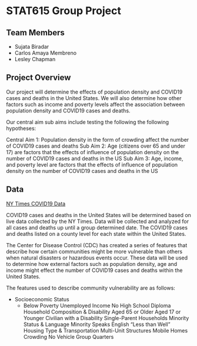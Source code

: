 # STAT615 Group Project

Team Members
-------------

+ Sujata Biradar
+ Carlos Amaya Membreno
+ Lesley Chapman


Project Overview
-----------------
Our project will determine the effects of population density and COVID19 cases and deaths in the United States. We will also determine how other factors such as income and poverty levels affect the association between population density and COVID19 cases and deaths.

Our central aim sub aims include testing the following the following hypotheses:

Central Aim 1: Population density in the form of crowding affect the number of COVID19 cases and deaths
Sub Aim 2: Age (citizens over 65 and under 17) are factors that the effects of influence of population density on the number of COVID19 cases and deaths in the US
Sub Aim 3: Age, income, and poverty level are factors that the effects of influence of population density on the number of COVID19 cases and deaths in the US


Data
----
[NY Times COVID19 Data](https://github.com/nytimes/covid-19-data)

COVID19 cases and deaths in the United States will be determined based on live data collected by the NY Times. Data will be collected and analyzed for all cases and deaths up until a group determined date. The COVID19 cases and deaths listed on a county level for each state within the United States.

The Center for Disease Control (CDC) has created a series of features that describe how certain communities might be more vulnerable than others when natural disasters or hazardous events occur. These data will be used to determine how external factors such as population density, age and income might effect the number of COVID19 cases and deaths within the United States.

The features used to describe community vulnerability are as follows:

+ Socioeconomic Status
  + Below Poverty
Unemployed
Income
No High School Diploma
Household Composition & Disability
Aged 65 or Older
Aged 17 or Younger
Civilian with a Disability
Single-Parent Households
Minority Status & Language
Minority
Speaks English “Less than Well”
Housing Type & Transportation
Multi-Unit Structures
Mobile Homes
Crowding
No Vehicle
Group Quarters



